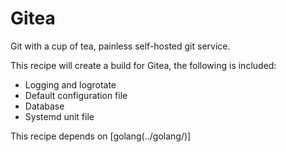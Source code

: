 # Gitea

Git with a cup of tea, painless self-hosted git service.

This recipe will create a build for Gitea, the following is included:

* Logging and logrotate
* Default configuration file
* Database
* Systemd unit file

This recipe depends on [golang(../golang/)]
